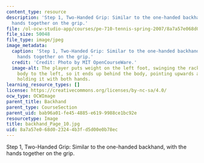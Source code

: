 ```yaml
---
content_type: resource
description: 'Step 1, Two-Handed Grip: Similar to the one-handed backhand, with the
  hands together on the grip.'
file: /ol-ocw-studio-app/courses/pe-710-tennis-spring-2007/8a7a57e068d023244b3fd5d00e0b78ec_backhand_Page_10.jpg
file_size: 50048
file_type: image/jpeg
image_metadata:
  caption: 'Step 1, Two-Handed Grip: Similar to the one-handed backhand, with the
    hands together on the grip.'
  credit: 'Credit: Photo by MIT OpenCourseWare.'
  image-alt: The player puts weight on the left foot, swinging the racket across the
    body to the left, so it ends up behind the body, pointing upwards and to the right,
    holding it with both hands.
learning_resource_types: []
license: https://creativecommons.org/licenses/by-nc-sa/4.0/
ocw_type: OCWImage
parent_title: Backhand
parent_type: CourseSection
parent_uid: bab96a01-fe45-4885-e619-9988ce1bc92e
resourcetype: Image
title: backhand_Page_10.jpg
uid: 8a7a57e0-68d0-2324-4b3f-d5d00e0b78ec
---
```

Step 1, Two-Handed Grip: Similar to the one-handed backhand, with the hands together on the grip.